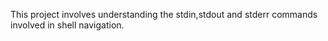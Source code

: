 This project involves understanding the stdin,stdout and stderr commands involved in shell navigation.

